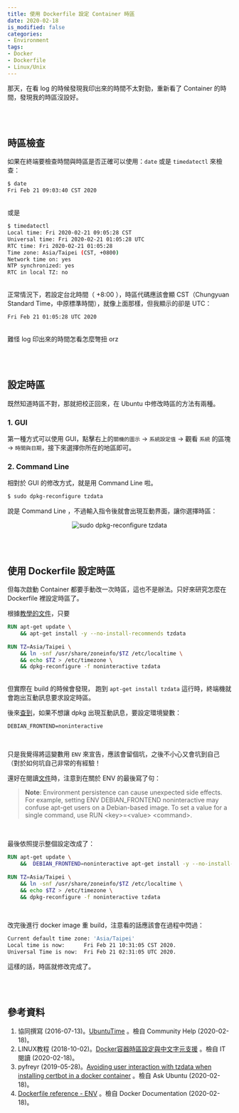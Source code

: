 ```yaml
---
title: 使用 Dockerfile 設定 Container 時區
date: 2020-02-18
is_modified: false
categories:
- Environment
tags:
- Docker
- Dockerfile
- Linux/Unix
--- 
```


那天，在看 log 的時候發現我印出來的時間不太對勁，重新看了 Container 的時間，發現我的時區沒設好。

<!--more-->
<br><br> 

## 時區檢查
如果在終端要檢查時間與時區是否正確可以使用：`date` 或是 `timedatectl` 來檢查：

```bash
$ date
Fri Feb 21 09:03:40 CST 2020
```

<br> 或是

```bash
$ timedatectl
Local time: Fri 2020-02-21 09:05:28 CST
Universal time: Fri 2020-02-21 01:05:28 UTC
RTC time: Fri 2020-02-21 01:05:28
Time zone: Asia/Taipei (CST, +0800)
Network time on: yes
NTP synchronized: yes
RTC in local TZ: no
```
 
<br> 正常情況下，若設定台北時間（ +8:00 ），時區代碼應該會顯 <span class='highlighting'>CST</span>（Chungyuan Standard Time，中原標準時間），就像上面那樣，但我顯示的卻是 <span class='highlighting'>UTC</span>：
```bash
Fri Feb 21 01:05:28 UTC 2020
``` 

<br> 難怪 log 印出來的時間怎看怎麼彆扭 orz
 
<br><br>

## 設定時區
既然知道時區不對，那就把校正回來，在 Ubuntu 中修改時區的方法有兩種。
<br>

### 1. GUI
第一種方式可以使用 GUI，點擊右上的`關機的圖示` → `系統設定值` → 觀看 `系統` 的區塊  → `時間與日期`，接下來選擇你所在的地區即可。
<br>

### 2. Command Line 
相對於 GUI 的修改方式，就是用 Command Line 啦。

```bash
$ sudo dpkg-reconfigure tzdata
```

說是 Command Line ，不過輸入指令後就會出現互動界面，讓你選擇時區：

<center> <img src="https://i.imgur.com/T53atWB.png" alt="sudo dpkg-reconfigure tzdata"></center>

<br><br>

## 使用 Dockerfile 設定時區
但每次啟動 Container 都要手動改一次時區，這也不是辦法。只好來研究怎麼在 Dockerfile 裡設定時區了。

根據[教學的文件](https://www.itread01.com/p/154107.html)，只要
```dockerfile
RUN apt-get update \
    && apt-get install -y --no-install-recommends tzdata
    
RUN TZ=Asia/Taipei \
    && ln -snf /usr/share/zoneinfo/$TZ /etc/localtime \
    && echo $TZ > /etc/timezone \
    && dpkg-reconfigure -f noninteractive tzdata 
```

<br> 但實際在 build 的時候會發現， 跑到 `apt-get install tzdata` 這行時，終端機就會跑出互動訊息要求設定時區。


後來[查到](https://askubuntu.com/a/1013396)，如果不想讓 dpkg 出現互動訊息，要設定環境變數：

```
DEBIAN_FRONTEND=noninteractive
```
 
<br> 

只是我覺得將這變數用 `ENV` 來宣告，應該會留個坑，之後不小心又會坑到自己（對於如何坑自己非常的有經驗！

還好在閱讀[文件](https://docs.docker.com/engine/reference/builder/#env)時，注意到在關於 ENV 的最後寫了句：
> **Note**: Environment persistence can cause unexpected side effects. For example, setting ENV DEBIAN_FRONTEND noninteractive may confuse apt-get users on a Debian-based image. To set a value for a single command, use RUN \<key\>=\<value\> \<command\>.

<br>

最後依照提示整個設定改成了：
```dockerfile
RUN apt-get update \
    &&  DEBIAN_FRONTEND=noninteractive apt-get install -y --no-install-recommends tzdata
    
RUN TZ=Asia/Taipei \
    && ln -snf /usr/share/zoneinfo/$TZ /etc/localtime \
    && echo $TZ > /etc/timezone \
    && dpkg-reconfigure -f noninteractive tzdata 
```

<br>

改完後進行 docker image 重 build，注意看的話應該會在過程中閃過：

```bash
Current default time zone: 'Asia/Taipei'
Local time is now:      Fri Feb 21 10:31:05 CST 2020.
Universal Time is now:  Fri Feb 21 02:31:05 UTC 2020.
```

這樣的話，時區就修改完成了。

<br><br> 

## 參考資料 
1. 協同撰寫 (2016-07-13)。[UbuntuTime](https://www.itread01.com/p/154107.html) 。檢自 Community Help  (2020-02-18)。
2. LINUX教程 (2018-10-02)。[Docker容器時區設定與中文字元支援](https://www.itread01.com/p/154107.html) 。檢自 IT閱讀 (2020-02-18)。
3. pyfreyr (2019-05-28)。[Avoiding user interaction with tzdata when installing certbot in a docker container](https://askubuntu.com/a/1129284) 。檢自 Ask Ubuntu (2020-02-18)。
4. [Dockerfile reference - ENV](https://docs.docker.com/engine/reference/builder/#env) 。檢自  Docker Documentation (2020-02-18)。